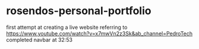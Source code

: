 # rosendos-personal-portfolio
first attempt at creating a live website
referring to https://www.youtube.com/watch?v=x7mwVn2z3Sk&ab_channel=PedroTech
completed navbar at 32:53